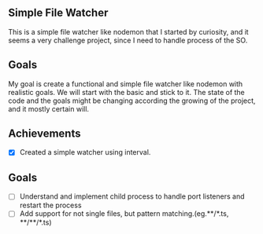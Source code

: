 ## Simple File Watcher
 This is a simple file watcher like nodemon that I started by curiosity, and it seems a very challenge project, since I need to handle process of the SO.

## Goals
 My goal is create a functional and simple file watcher like nodemon with realistic goals. We will start with the basic and stick to it.
 The state of the code and the goals might be changing according the growing of the project, and it mostly certain will.
## Achievements
 - [x] Created a simple watcher using interval.

## Goals 
 - [ ] Understand and implement child process to handle port listeners and restart the process
 - [ ] Add support for not single files, but pattern matching.(eg.\*\*\/\*.ts, \*\*\/*\*\/\*.ts)
